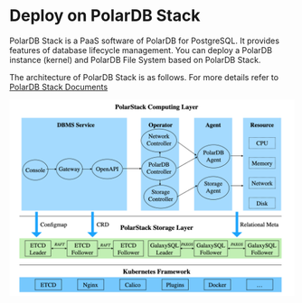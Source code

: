 # Deploy on PolarDB Stack

PolarDB Stack is a PaaS software of PolarDB for PostgreSQL. It provides features of database lifecycle management. You can deploy a PolarDB instance (kernel) and PolarDB File System based on PolarDB Stack.

The architecture of PolarDB Stack is as follows. For more details refer to [PolarDB Stack Documents](https://github.com/ApsaraDB/PolarDB-Stack-Operator/blob/master/README.md)

![PolarDB Stack arch](../imgs/63-PolarDBStack-arch.png)
